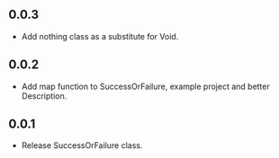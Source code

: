 ## 0.0.3

* Add nothing class as a substitute for Void.

## 0.0.2

* Add map function to SuccessOrFailure, example project and better Description.

## 0.0.1

* Release SuccessOrFailure class.
